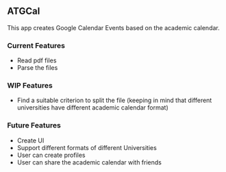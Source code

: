 ## ATGCal

This app creates Google Calendar Events based on the academic calendar.

### Current Features
- Read pdf files
- Parse the files

### WIP Features
 - Find a suitable criterion to split the file (keeping in mind that different universities have different academic calendar format)

### Future Features
 - Create UI
 - Support different formats of different Universities
 - User can create profiles
 - User can share the academic calendar with friends

